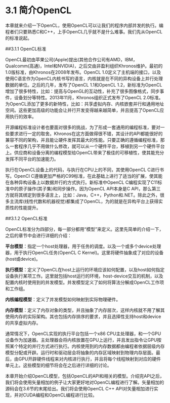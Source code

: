 # 3.1 简介OpenCL

本章就来介绍一下OpenCL，使用OpenCL可以让我们的程序内部并发的执行。编程者们只要熟悉C和C++，上手OpenCL几乎就不是什么难事。我们先从OpenCL的标准说起。

##3.1.1 OpenCL标准

OpenCL最初由苹果公司(Apple)提出(其他合作公司有AMD，IBM，Qualcomm(高通)，Intel和NVIDIA)，之后交由非盈利组织Khronos维护。最初的1.0版标准，由Khronos在2008年发布。OpenCL 1.0定义了主机端的接口，以及使用C语言作为OpenCL内核书写的语言，内核就是在不同的异构设备上并行处理数据的单位。之后的几年，发布了OpenCL 1.1和OpenCL 1.2，新标准为OpenCL增加了很多特性，比如：提高与OpenGL的互动性，补充了很多图像格式，同步事件，设备划分等特性。2013年11月，Khronos组织正式发布了OpenCL 2.0标准。为OpenCL添加了更多的新特性，比如：共享虚拟内存、内核嵌套并行和通用地址空间。这些更加高级的功能会让并行开发变得越来越简单，并且提高了OpenCL应用执行的效率。

开源编程标准设计者也要面对很多的挑战，为了形成一套通用的编程标准，要对一些要求进行一定的取舍。Khronos在这方面做得很不错，其设计的API都能很好的兼容不同的架构，并且能让硬件发挥其最大的性能。只要正确的遵循编程标准，那么一套程序几乎不用做什么修改，就可以从一个硬件平台，移植到另一个硬件平台上。供应商和设备分离的编程模型给OpenCL带来了极佳的可移植性，使其能充分发挥不同平台的加速能力。

执行在OpenCL设备上的代码，与执行在CPU上的不同，其使用OpenCL C进行书写。OpenCl C遵循更加严格的C99标准，在此基础上进行了适当的扩展，使其能在各种异构设备上以数据并行的方式执行。新标准中OpenCL C编程实现了C11标准中的原子操作(其子集)和同步操作。因为OpenCL API本身是C API，那么第三方就将其绑定到很多语言上，比如：Java，C++，Python和.NET。除此之外，很多主流库(线性代数和机器视觉)都集成了OpenCL，为的就是在异构平台上获得实质性的性能提升。

##3.1.2 OpenCL标准

OpenCL标准分为四部分，每一部分都用“模型”来定义。这里先简单的介绍一下，之后的章节中会进行详细的介绍：

**平台模型**：指定一个host处理器，用于任务的调度。以及一个或多个device处理器，用于执行OpenCL任务(OpenCL C Kernel)。这里将硬件抽象成了对应的设备(host或device)。

**执行模型**：定义了OpenCL在host上运行的环境应该如何配置，以及host如何指定设备执行某项工作。这里就包括host运行的环境，host-device交互的机制，以及配置内核时使用到的并发模型。并发模型定义了如何将算法分解成OpenCL工作项和工作组。

**内核编程模型**：定义了并发模型如何映射到实际物理硬件。

**内存模型**：定义了内存对象的类型，并且抽象了内存层次，这样内核就不用了解其使用内存的实际架构。其也包括内存排序的要求，并且选择性支持host和device的共享虚拟内存。

通常情况下，OpenCL实现的执行平台包括一个x86 CPU主处理器，和一个GPU设备作为加速器。主处理器会将内核放置在GPU上运行，并且发出指令让GPU按照某个特定的并行方式进行执行。内核使用到的内存数据都由编程者依据层级内存模型分配或开辟。运行时和驱动层会将抽象的内存区域映射到物理内存层面。最后，由GPU开辟硬件线程来对内核进行执行，并且将每个线程映射到对应的硬件单元上。这些模型的细节将会在之后进行详细的讨论。

本章开始介绍OpenCL模型，包括OpenCL的API和相关的模型。介绍完API之后，我们将会使用矢量相加的例子让大家更好地对OpenCL编程进行了解。矢量相加的源码会在3.6节的末尾给出。我们将会使用OpenCL C++ API对矢量相加进行实现，并对CUDA编程和OpenCL编程进行比较。